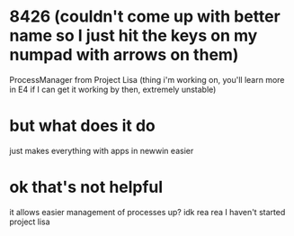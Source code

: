 # 8426 (couldn't come up with better name so I just hit the keys on my numpad with arrows on them)
ProcessManager from Project Lisa (thing i'm working on, you'll learn more in E4 if I can get it working by then, extremely unstable)
# but what does it do
just makes everything with apps in newwin easier
# ok that's not helpful
it allows easier management of processes up? idk rea rea I haven't started project lisa